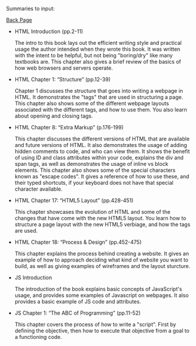Summaries to input:

[Back Page](README.md)

- HTML Introduction (pp.2-11)

    The intro to this book lays out the efficient writing style and practical usage the author intended when they wrote this book. It was written with the intent to be helpful, but not being "boring/dry" like many textbooks are. This chapter also gives a brief review of the basics of how web browsers and servers operate.

- HTML Chapter 1: “Structure” (pp.12-39)

    Chapter 1 discusses the structure that goes into writing a webpage in HTML.
    It demonstrates the "tags" that are used in structuring a page. This chapter also shows some of the different webpage layouts associated with the different tags, and how to use them. You also learn about opening and closing tags.

- HTML Chapter 8: “Extra Markup” (p.176-199)

    This chapter discusses the different versions of HTML that are available and future versions of HTML. It also demonstrates the usage of adding hidden comments to code, and who can view them. It shows the benefit of using ID and class attributes within your code, explains the div and span tags, as well as demonstrates the usage of inline vs block elements.  This chapter also shows some of the special characters known as "escape codes". It gives a reference of how to use these, and their typed shortcuts, if your keyboard does not have that special character available. 
    

- HTML Chapter 17: “HTML5 Layout” (pp.428-451)

    This chapter showcases the evolution of HTML and some of the changes that have come with the new HTML5 layout. You learn how to structure a page layout with the new HTML5 verbiage, and how the tags are used.

- HTML Chapter 18: “Process & Design” (pp.452-475)

    This chapter explains the process behind creating a website. It gives an example of how to approach deciding what kind of website you want to build, as well as giving examples of wireframes and the layout sturcture.

- JS Introduction

    The introduction of the book explains basic concepts of JavaScript's usage, and provides some examples of Javascript on webpages. It also provides a basic example of JS code and attributes.

- JS Chapter 1: “The ABC of Programming” (pp.11-52)

    This chapter covers the process of how to write a "script". First by defining the objective, then how to execute that objective from a goal to a functioning code.